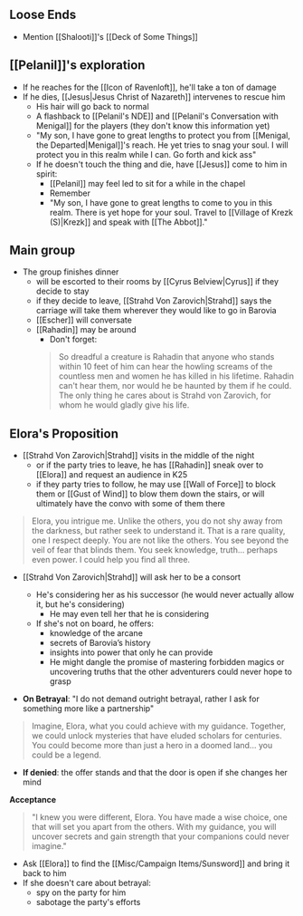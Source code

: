 ## Loose Ends
- Mention [[Shalooti]]'s [[Deck of Some Things]]

## [[Pelanil]]'s exploration
- If he reaches for the [[Icon of Ravenloft]], he'll take a ton of damage
- If he dies, [[Jesus|Jesus Christ of Nazareth]] intervenes to rescue him
	- His hair will go back to normal
	- A flashback to [[Pelanil's NDE]] and [[Pelanil's Conversation with Menigal]] for the players (they don't know this information yet)
	- "My son, I have gone to great lengths to protect you from [[Menigal, the Departed|Menigal]]'s reach. He yet tries to snag your soul. I will protect you in this realm while I can. Go forth and kick ass"
	- If he doesn't touch the thing and die, have [[Jesus]] come to him in spirit:
		- [[Pelanil]] may feel led to sit for a while in the chapel
		- Remember
		- "My son, I have gone to great lengths to come to you in this realm. There is yet hope for your soul. Travel to [[Village of Krezk (S)|Krezk]] and speak with [[The Abbot]]."
## Main group
- The group finishes dinner
	- will be escorted to their rooms by [[Cyrus Belview|Cyrus]] if they decide to stay
	- if they decide to leave, [[Strahd Von Zarovich|Strahd]] says the carriage will take them wherever they would like to go in Barovia
	- [[Escher]] will conversate
	- [[Rahadin]] may be around
		- Don't forget:
		>  So dreadful a creature is Rahadin that anyone who stands within 10 feet of him can hear the howling screams of the countless men and women he has killed in his lifetime. Rahadin can't hear them, nor would he be haunted by them if he could. The only thing he cares about is Strahd von Zarovich, for whom he would gladly give his life.


## Elora's Proposition
- [[Strahd Von Zarovich|Strahd]] visits in the middle of the night
	- or if the party tries to leave, he has [[Rahadin]] sneak over to [[Elora]] and request an audience in K25
	- if they party tries to follow, he may use [[Wall of Force]] to block them or [[Gust of Wind]] to blow them down the stairs, or will ultimately have the convo with some of them there

>Elora, you intrigue me. Unlike the others, you do not shy away from the darkness, but rather seek to understand it. That is a rare quality, one I respect deeply. You are not like the others. You see beyond the veil of fear that blinds them. You seek knowledge, truth... perhaps even power. I could help you find all three.


- [[Strahd Von Zarovich|Strahd]] will ask her to be a consort
	- He's considering her as his successor (he would never actually allow it, but he's considering)
		- He may even tell her that he is considering
	- If she's not on board, he offers:
		- knowledge of the arcane
		- secrets of Barovia’s history
		- insights into power that only he can provide
		- He might dangle the promise of mastering forbidden magics or uncovering truths that the other adventurers could never hope to grasp

- **On Betrayal**: "I do not demand outright betrayal, rather I ask for something more like a partnership"

>Imagine, Elora, what you could achieve with my guidance. Together, we could unlock mysteries that have eluded scholars for centuries. You could become more than just a hero in a doomed land... you could be a legend.

- **If denied**: the offer stands and that the door is open if she changes her mind

**Acceptance**

>"I knew you were different, Elora. You have made a wise choice, one that will set you apart from the others. With my guidance, you will uncover secrets and gain strength that your companions could never imagine."

- Ask [[Elora]] to find the [[Misc/Campaign Items/Sunsword]] and bring it back to him
- If she doesn't care about betrayal:
	- spy on the party for him
	- sabotage the party's efforts